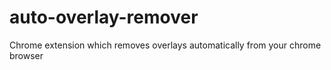 # auto-overlay-remover
Chrome extension which removes overlays automatically from your chrome browser
